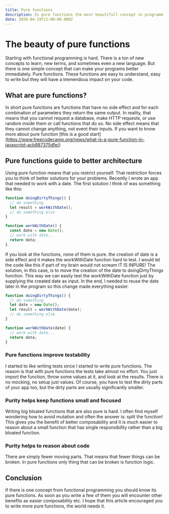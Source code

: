 ```yaml
---
title: Pure functions
description: Is pure functions the most beautifull concept in programming?
date: 2020-04-19T11:00:00.000Z
---
```


# The beauty of pure functions

Starting with functional programming is hard. There is a ton of new concepts to learn, new terms, and sometimes even a new language. But there is one simple concept that can make your programs better immediately. Pure functions. These functions are easy to understand, easy to write but they will have a tremendous impact on your code.

## What are pure functions?

In short pure functions are functions that have no side effect and for each combination of parameters they return the same output. In reality, that means that you cannot request a database, make HTTP requests, or use random inside them or call functions that do so. No side effect means that they cannot change anything, not event their inputs. If you want to know more about pure function [this is a good start] (https://www.freecodecamp.org/news/what-is-a-pure-function-in-javascript-acb887375dfe/)

## Pure functions guide to better architecture

Using pure function means that you restrict yourself. That restriction forces you to think of better solutions for your problems. Recently I wrote an app that needed to work with a date. The first solution I think of was something like this:

```javascript
function doingDirtyThings() {
  // do something
  let result = workWithDate();
  // do something else
}

function workWithDate() {
  const date = new Date();
  // work with date...
  return data;
}
```

If you look at the functions, none of them is pure. the creation of date is a side effect and it makes the workWithDate function hard to test. I would let the code like this if part of my brain would not scream IT IS INPURE! The solution, in this case, is to move the creation of the date to doingDirtyThings function. This way we can easily test the workWithDate function just by supplying the created date as input. In the end, I needed to reuse the date later in the program so this change made everything easier.

```javascript
function doingDirtyThings() {
  // do something
  let date = new Date();
  let result = workWithDate(date);
  // do something else
}

function workWithDate(date) {
  // work with date...
  return data;
}
```

### Pure functions improve testability

I started to like writing tests since I started to write pure functions. The reason is that with pure functions the tests take almost no effort. You just import the function, throw some values at it, and look at the results. There is no mocking, no setup just values. Of course, you have to test the dirty parts of your app too, but the dirty parts are usually significantly smaller.

### Purity helps keep functions small and focused

Writing big bloated functions that are also pure is hard. I often find myself wondering how to avoid mutation and often the answer is: split the function! This gives you the benefit of better composability and it is much easier to reason about a small function that has single responsibility rather than a big bloated function.

### Purity helps to reason about code

There are simply fewer moving parts. That means that fewer things can be broken. In pure functions only thing that can be broken is function logic.

## Conclusion

If there is one concept from functional programming you should know its pure functions. As soon as you write a few of them you will encounter other benefits as easier composability etc. I hope that this article encouraged you to write more pure functions, the world needs it.
